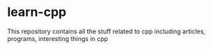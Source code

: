 # learn-cpp
This repository contains all the stuff related to cpp including articles, programs, interesting things in cpp
